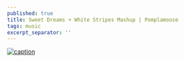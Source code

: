 ```yaml
---
published: true
title: Sweet Dreams + White Stripes Mashup | Pomplamoose
tags: music
excerpt_separator: ''
---
```

[![caption](https://img.youtube.com/vi/hmLBSCiEoas/0.jpg)](https://www.youtube.com/watch?v=hmLBSCiEoas)
